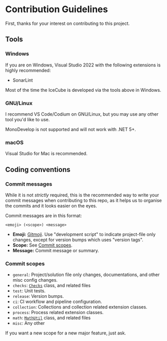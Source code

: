 # Contribution Guidelines

First, thanks for your interest on contributing to this project.

## Tools

### Windows

If you are on Windows, Visual Studio 2022 with the following extensions is
highly recommended:

- SonarLint

Most of the time the IceCube is developed via the tools above in Windows.

### GNU/Linux

I recommend VS Code/Codium on GNU/Linux, but you may use any other tool you'd
like to use.

MonoDevelop is not supported and will not work with .NET 5+.

### macOS

Visual Studio for Mac is recommended.

## Coding conventions

### Commit messages

While it is not _strictly_ required, this is the recommended way to write your
commit messages when contributing to this repo, as it helps us to organise the
commits and it looks easier on the eyes.

Commit messages are in this format:

```
<emoji> (<scope>) <message>
```

- **Emoji:** [Gitmoji](https://gitmoji.dev/). Use "development script" to indicate
  project-file only changes, except for version bumps which uses "version tags".
- **Scope:** See [Commit scopes](#commit-scopes).
- **Message:** Commit message or summary.

### Commit scopes

- `general`: Project/solution file only changes, documentations, and other misc config changes.
- `checks`: [`Checks`](NexusKrop.IceCube/Exceptions/Checks.cs) class, and related files
- `test`: Unit tests.
- `release`: Version bumps.
- `ci`: CI workflow and pipeline configuration.
- `collection`: Collections and collection related extension classes.
- `process`: Process related extension classes.
- `math`: [`MathUtil`](NexusKrop.IceCube/MathUtil.cs) class, and related files
- `misc`: Any other

If you want a new scope for a new major feature, just ask.

